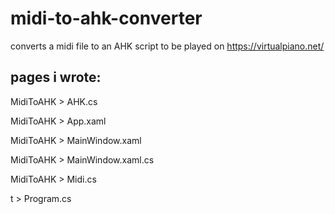 # midi-to-ahk-converter
converts a midi file to an AHK script to be played on https://virtualpiano.net/

## pages i wrote:

MidiToAHK > AHK.cs

MidiToAHK > App.xaml

MidiToAHK > MainWindow.xaml

MidiToAHK > MainWindow.xaml.cs

MidiToAHK > Midi.cs

t > Program.cs
